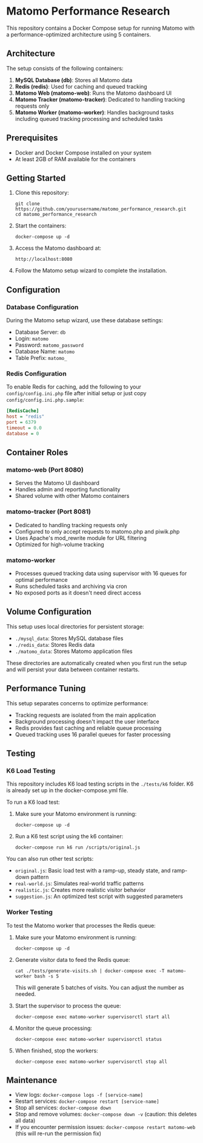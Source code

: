 # Matomo Performance Research

This repository contains a Docker Compose setup for running Matomo with a performance-optimized architecture using 5 containers.

## Architecture

The setup consists of the following containers:

1. **MySQL Database (db)**: Stores all Matomo data
2. **Redis (redis)**: Used for caching and queued tracking
3. **Matomo Web (matomo-web)**: Runs the Matomo dashboard UI
4. **Matomo Tracker (matomo-tracker)**: Dedicated to handling tracking requests only
5. **Matomo Worker (matomo-worker)**: Handles background tasks including queued tracking processing and scheduled tasks

## Prerequisites

- Docker and Docker Compose installed on your system
- At least 2GB of RAM available for the containers

## Getting Started

1. Clone this repository:
   ```
   git clone https://github.com/yourusername/matomo_performance_research.git
   cd matomo_performance_research
   ```

2. Start the containers:
   ```
   docker-compose up -d
   ```

3. Access the Matomo dashboard at:
   ```
   http://localhost:8080
   ```

4. Follow the Matomo setup wizard to complete the installation.

## Configuration

### Database Configuration

During the Matomo setup wizard, use these database settings:
- Database Server: `db`
- Login: `matomo`
- Password: `matomo_password`
- Database Name: `matomo`
- Table Prefix: `matomo_`

### Redis Configuration

To enable Redis for caching, add the following to your `config/config.ini.php` file after initial setup or just copy `config/config.ini.php.sample`:

```ini
[RedisCache]
host = "redis"
port = 6379
timeout = 0.0
database = 0
```

## Container Roles

### matomo-web (Port 8080)
- Serves the Matomo UI dashboard
- Handles admin and reporting functionality
- Shared volume with other Matomo containers

### matomo-tracker (Port 8081)
- Dedicated to handling tracking requests only
- Configured to only accept requests to matomo.php and piwik.php
- Uses Apache's mod_rewrite module for URL filtering
- Optimized for high-volume tracking

### matomo-worker
- Processes queued tracking data using supervisor with 16 queues for optimal performance
- Runs scheduled tasks and archiving via cron
- No exposed ports as it doesn't need direct access

## Volume Configuration

This setup uses local directories for persistent storage:
- `./mysql_data`: Stores MySQL database files
- `./redis_data`: Stores Redis data
- `./matomo_data`: Stores Matomo application files

These directories are automatically created when you first run the setup and will persist your data between container restarts.

## Performance Tuning

This setup separates concerns to optimize performance:
- Tracking requests are isolated from the main application
- Background processing doesn't impact the user interface
- Redis provides fast caching and reliable queue processing
- Queued tracking uses 16 parallel queues for faster processing

## Testing

### K6 Load Testing

This repository includes K6 load testing scripts in the `./tests/k6` folder. K6 is already set up in the docker-compose.yml file.

To run a K6 load test:

1. Make sure your Matomo environment is running:
   ```
   docker-compose up -d
   ```

2. Run a K6 test script using the k6 container:
   ```
   docker-compose run k6 run /scripts/original.js
   ```

You can also run other test scripts:
- `original.js`: Basic load test with a ramp-up, steady state, and ramp-down pattern
- `real-world.js`: Simulates real-world traffic patterns
- `realistic.js`: Creates more realistic visitor behavior
- `suggestion.js`: An optimized test script with suggested parameters

### Worker Testing

To test the Matomo worker that processes the Redis queue:

1. Make sure your Matomo environment is running:
   ```
   docker-compose up -d
   ```

2. Generate visitor data to feed the Redis queue:
   ```
   cat ./tests/generate-visits.sh | docker-compose exec -T matomo-worker bash -s 5
   ```
   This will generate 5 batches of visits. You can adjust the number as needed.

3. Start the supervisor to process the queue:
   ```
   docker-compose exec matomo-worker supervisorctl start all
   ```

4. Monitor the queue processing:
   ```
   docker-compose exec matomo-worker supervisorctl status
   ```

5. When finished, stop the workers:
   ```
   docker-compose exec matomo-worker supervisorctl stop all
   ```

## Maintenance

- View logs: `docker-compose logs -f [service-name]`
- Restart services: `docker-compose restart [service-name]`
- Stop all services: `docker-compose down`
- Stop and remove volumes: `docker-compose down -v` (caution: this deletes all data)
- If you encounter permission issues: `docker-compose restart matomo-web` (this will re-run the permission fix)
